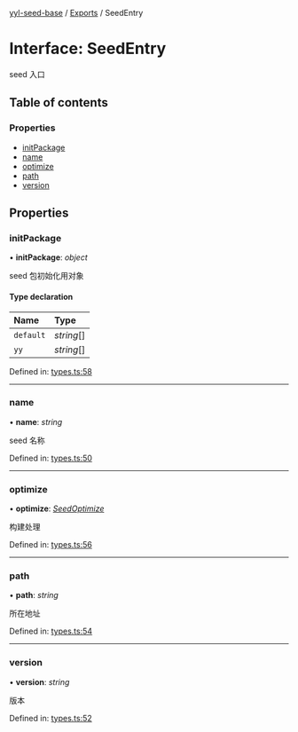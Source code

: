 [yyl-seed-base](../README.md) / [Exports](../modules.md) / SeedEntry

# Interface: SeedEntry

seed 入口

## Table of contents

### Properties

- [initPackage](seedentry.md#initpackage)
- [name](seedentry.md#name)
- [optimize](seedentry.md#optimize)
- [path](seedentry.md#path)
- [version](seedentry.md#version)

## Properties

### initPackage

• **initPackage**: *object*

seed 包初始化用对象

#### Type declaration

| Name | Type |
| :------ | :------ |
| `default` | *string*[] |
| `yy` | *string*[] |

Defined in: [types.ts:58](https://github.com/yyl-team/yyl-seed-base/blob/39c10b4/src/types.ts#L58)

___

### name

• **name**: *string*

seed 名称

Defined in: [types.ts:50](https://github.com/yyl-team/yyl-seed-base/blob/39c10b4/src/types.ts#L50)

___

### optimize

• **optimize**: [*SeedOptimize*](../modules.md#seedoptimize)

构建处理

Defined in: [types.ts:56](https://github.com/yyl-team/yyl-seed-base/blob/39c10b4/src/types.ts#L56)

___

### path

• **path**: *string*

所在地址

Defined in: [types.ts:54](https://github.com/yyl-team/yyl-seed-base/blob/39c10b4/src/types.ts#L54)

___

### version

• **version**: *string*

版本

Defined in: [types.ts:52](https://github.com/yyl-team/yyl-seed-base/blob/39c10b4/src/types.ts#L52)
